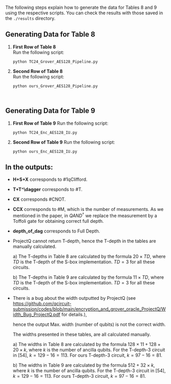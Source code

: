 The following steps explain how to generate the data for Tables 8 and 9 using the respective scripts. You can check the results with those saved  in the `./results` directory.

## Generating Data for Table 8

1. **First Row of Table 8**  
   Run the following script:  
   ```
   python TC24_Grover_AES128_Pipeline.py

2. **Second Row of Table 8**  
   Run the following script:  
   
   ```
   python ours_Grover_AES128_Pipeline.py



## Generating Data for Table 9

1. **First Row of Table 9**
   Run the following script:

   ```
   python TC24_Enc_AES128_IU.py
   ```

2. **Second Row of Table 9**
   Run the following script:

   ```
   python ours_Enc_AES128_IU.py
   ```



## In the outputs:

- **H+S+X** corresponds to #1qClifford.

- **T+T^\dagger** corresponds to #T.

- **CX** corresponds #CNOT.

- **CCX** corresponds to #M, which is the number of measurements. As we mentioned in the paper, in $QAND^{\dagger}$  we replace the measurement by a Toffoli gate for obtaining correct full depth. 

- **depth_of_dag** corresponds to Full Depth.

- ProjectQ cannot return T-depth, hence the T-depth in the tables are manually calculated.

  a) The T-depths in Table 8 are calculated by the formula $20\times TD$, where $TD$ is the T-depth of the S-box implementation. $TD=3$ for all these circuits.

  b) The T-depths in Table 9 are calculated by the formula $11\times TD$, where $TD$ is the T-depth of the S-box implementation. $TD=3$ for all these circuits.

- There is a bug about the width outputted by ProjectQ (see https://github.com/qcircuit-submission/codes/blob/main/encryption_and_grover_oracle_ProjectQ/Width_Bug_ProjectQ.pdf for details.), 

  hence the output Max. width (number of qubits) is not the correct width.

  The widths presented in these tables, are all calculated manually.

  a) The widths in Table 8 are calculated by the formula  $128\times 11+128+20\times k$, where $k$ is the number of ancilla qubits. For the T-depth-3 circuit in [54], $k=129-16=113$. For ours T-depth-3 circuit, $k=97-16=81$.  

  b) The widths in Table 9 are calculated by the formula $512+32\times k$, where $k$ is the number of ancilla qubits. For the T-depth-3 circuit in [54], $k=129-16=113$. For ours T-depth-3 circuit, $k=97-16=81$.  





